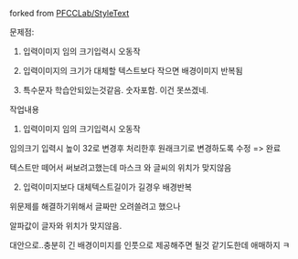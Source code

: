 

forked from [PFCCLab/StyleText](https://github.com/PFCCLab/StyleText)



문제점:

1. 입력이미지 임의 크기입력시 오동작

2. 입력이미지의 크기가 대체할 텍스트보다 작으면 배경이미지 반복됨

3. 특수문자 학습안되있는것같음. 숫자포함. 이건 못쓰겠네.





작업내용
1. 입력이미지 임의 크기입력시 오동작

임의크기 입력시 높이 32로 변경후 처리한후 원래크기로 변경하도록 수정 => 완료

텍스트만 떼어서 써보려고했는데 마스크 와 글씨의 위치가 맞지않음

2. 입력이미지보다 대체텍스트길이가 길경우 배경반복

위문제를 해결하기위해서 글짜만 오려쓸려고 했으나

알파값이 글자와 위치가 맞지않음.

대안으로..충분히 긴 배경이미지를 인풋으로 제공해주면 될것 같기도한데 애매하지 ㅋ



